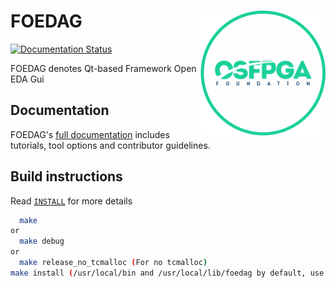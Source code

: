 # FOEDAG <img src="./docs/source/overview/figures/osfpga_logo.png" width="200" align="right">

[![Documentation Status](https://readthedocs.org/projects/foedag/badge/?version=latest)](https://foedag.readthedocs.io/en/latest/?badge=latest)

FOEDAG denotes Qt-based Framework Open EDA Gui

## Documentation

FOEDAG's [full documentation](https://foedag.readthedocs.io/en/latest/) includes tutorials, tool options and contributor guidelines.

## Build instructions

Read [`INSTALL`](INSTALL.md) for more details

```bash
  make
or
  make debug
or
  make release_no_tcmalloc (For no tcmalloc)
make install (/usr/local/bin and /usr/local/lib/foedag by default, use DESTDIR= for alternative locations. Note: do not use PREFIX=)
```
